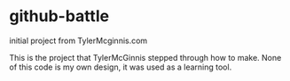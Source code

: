 # github-battle
initial project from TylerMcginnis.com

This is the project that TylerMcGinnis stepped through how to make. None of this code is my own design, it was used as a learning tool. 

